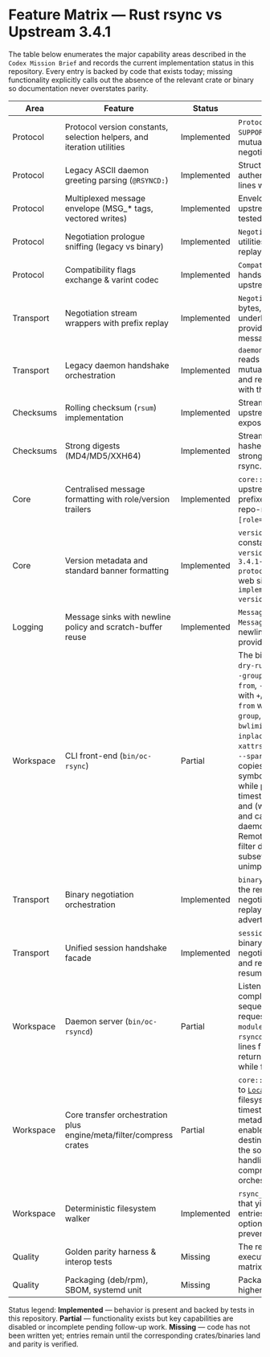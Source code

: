 # Feature Matrix — Rust rsync vs Upstream 3.4.1

The table below enumerates the major capability areas described in the
`Codex Mission Brief` and records the current implementation status in this
repository. Every entry is backed by code that exists today; missing
functionality explicitly calls out the absence of the relevant crate or
binary so documentation never overstates parity.

| Area | Feature | Status | Notes | Source |
|------|---------|--------|-------|--------|
| Protocol | Protocol version constants, selection helpers, and iteration utilities | Implemented | `ProtocolVersion` exposes `SUPPORTED_PROTOCOLS`, range helpers, and mutual selection logic used for negotiation parity. | `crates/protocol/src/version.rs` |
| Protocol | Legacy ASCII daemon greeting parsing (`@RSYNCD:`) | Implemented | Structured parsers cover banners, authentication prompts, and error/warning lines with exhaustive tests. | `crates/protocol/src/legacy/` |
| Protocol | Multiplexed message envelope (MSG_* tags, vectored writes) | Implemented | Envelope encoding/decoding mirrors upstream layouts and is fuzz/property tested. | `crates/protocol/src/envelope.rs`, `crates/protocol/src/multiplex.rs` |
| Protocol | Negotiation prologue sniffing (legacy vs binary) | Implemented | `NegotiationPrologueDetector` and sniffer utilities reconstruct buffered prefixes for replay. | `crates/protocol/src/negotiation/` |
| Protocol | Compatibility flags exchange & varint codec | Implemented | `CompatibilityFlags` models the post-handshake bitfield and reuses the upstream varint encoding for serialization. | `crates/protocol/src/compatibility.rs`, `crates/protocol/src/varint.rs` |
| Transport | Negotiation stream wrappers with prefix replay | Implemented | `NegotiatedStream` preserves the sniffed bytes, exposes `Read`/`BufRead`, returns the underlying reader for continued use, and provides helpers to parse legacy daemon messages/errors/warnings. | `crates/transport/src/negotiation.rs` |
| Transport | Legacy daemon handshake orchestration | Implemented | `daemon::negotiate_legacy_daemon_session` reads the ASCII greeting, selects the mutual protocol, emits the client banner, and returns the replaying stream together with the parsed metadata. | `crates/transport/src/daemon.rs` |
| Checksums | Rolling checksum (`rsum`) implementation | Implemented | Streaming `RollingChecksum` mirrors upstream `sum1`/`sum2` semantics and exposes safe rolling updates. | `crates/checksums/src/rolling.rs` |
| Checksums | Strong digests (MD4/MD5/XXH64) | Implemented | Streaming wrappers over RustCrypto hashes and `xxhash-rust` provide the strong checksum variants negotiated by rsync. | `crates/checksums/src/strong/` |
| Core | Centralised message formatting with role/version trailers | Implemented | `core::message::Message` reproduces upstream `rsync error:`/`rsync warning:` prefixes, normalises source paths to repo-relative form, and appends `[role=3.4.1-rust]` trailers. | `crates/core/src/message.rs` |
| Core | Version metadata and standard banner formatting | Implemented | `version_metadata()` exposes upstream constants and renders the canonical `--version` banner (`oc-rsync  version 3.4.1-rust (revision/build #REV)  protocol version 32`, copyright notice, web site, and build info line `Rust rsync implementation supporting protocol version 32`). | `crates/core/src/version.rs` |
| Logging | Message sinks with newline policy and scratch-buffer reuse | Implemented | `MessageSink` wraps `io::Write`, reuses `MessageScratch`, and mirrors upstream newline handling for diagnostics while providing mapping/flush helpers. | `crates/logging/src/lib.rs` |
| Workspace | CLI front-end (`bin/oc-rsync`) | Partial | The binary supports `--help`, `--version`, `--dry-run`, `--archive`/`-a` (implying `--owner`/`--group`), `--delete`, `--exclude`, `--exclude-from`, `--include`, `--include-from`, `--filter` with `+`/`-` actions and `merge FILE`, `--files-from` with optional `--from0`, `--owner`, `--group`, `--numeric-ids`/`--no-numeric-ids`, `--bwlimit`, `--partial`/`--no-partial`, `--inplace`/`--no-inplace`, `--xattrs`/`--no-xattrs` when the feature is compiled, and `--sparse`, performs deterministic local copies for regular files, directories, symbolic links, FIFOs, and sparse files while preserving permissions, timestamps, optional ownership metadata, and (when enabled) extended attributes, and can list modules from `rsync://` daemons using the legacy handshake. Remote transfers, ACLs, comprehensive filter directives beyond the implemented subset, and compression remain unimplemented. | `crates/cli`, `bin/oc-rsync`, `crates/core/src/client.rs` |
| Transport | Binary negotiation orchestration | Implemented | `binary::negotiate_binary_session` drives the remote-shell handshake, clamps the negotiated protocol, and returns the replaying stream together with the peer advertisement. | `crates/transport/src/binary.rs` |
| Transport | Unified session handshake facade | Implemented | `session::negotiate_session` routes to binary or legacy handshakes, reports negotiated/clamped protocol metadata, and rehydrates sniffers so callers can resume without replaying the transport. | `crates/transport/src/session/handshake.rs` |
| Workspace | Daemon server (`bin/oc-rsyncd`) | Partial | Listens on a configurable TCP socket, completes the legacy handshake for sequential connections, serves `#list` requests using modules provided via `--module` or `--config` (subset of `rsyncd.conf`), emits configurable MOTD lines from `--motd-file`/`--motd-line`, and returns a deterministic `@ERROR` response while full module serving is pending. | `crates/daemon/src/lib.rs` |
| Workspace | Core transfer orchestration plus engine/meta/filter/compress crates | Partial | `core::client::run_client` now delegates to [`LocalCopyPlan`](../crates/engine/src/local_copy.rs) for deterministic local filesystem copies preserving permissions, timestamps, optional owner/group metadata, and extended attributes when enabled, and, when requested, deletes destination entries that are absent from the source. Delta-transfer logic, ACL handling, comprehensive filter merging, compression, and remote transport orchestration remain pending. | `crates/core/src/client.rs`, `crates/engine/src/local_copy.rs`, `crates/meta/src/lib.rs` |
| Workspace | Deterministic filesystem walker | Implemented | `rsync_walk` provides a depth-first iterator that yields lexicographically ordered entries, enforces root-relative paths, and optionally follows directory symlinks while preventing cycles. | `crates/walk/src/lib.rs` |
| Quality | Golden parity harness & interop tests | Missing | The repository does not yet build or execute the upstream rsync comparison matrix. | _n/a_ |
| Quality | Packaging (deb/rpm), SBOM, systemd unit | Missing | Packaging artifacts are absent pending higher-layer implementation. | _n/a_ |

Status legend: **Implemented** — behavior is present and backed by tests in this
repository. **Partial** — functionality exists but key capabilities are
disabled or incomplete pending follow-up work. **Missing** — code has not been
written yet; entries remain until the corresponding crates/binaries land and
parity is verified.
